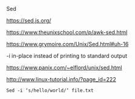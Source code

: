 Sed

https://sed.js.org/

https://www.theunixschool.com/p/awk-sed.html

https://www.grymoire.com/Unix/Sed.html#uh-16

-i in-place instead of printing to standard output

https://www.panix.com/~elflord/unix/sed.html

http://www.linux-tutorial.info/?page_id=222

```
Sed -i ‘s/hello/world/‘ file.txt
```

